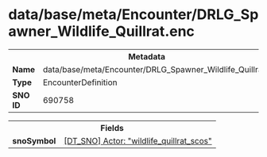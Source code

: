 <h1>data/base/meta/Encounter/DRLG_Spawner_Wildlife_Quillrat.enc</h1><table><tr><th colspan="100%">Metadata</th></tr><tr><td><b>Name</b></td><td>data/base/meta/Encounter/DRLG_Spawner_Wildlife_Quillrat.enc</td></tr><tr><td><b>Type</b></td><td>EncounterDefinition</td></tr><tr><td><b>SNO ID</b></td><td>690758</td></tr></table>

<table><tr><th colspan="100%">Fields</th></tr><tr><td><b>snoSymbol</b></td><td><a href="..\Actor\wildlife_quillrat_scos.acr">[DT_SNO] Actor: "wildlife_quillrat_scos"</a></td></tr></table>

